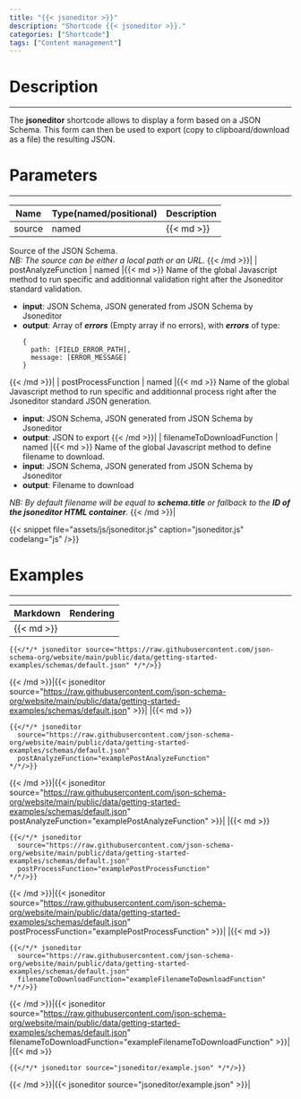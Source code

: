 ```yaml
---
title: "{{< jsoneditor >}}"
description: "Shortcode {{< jsoneditor >}}."
categories: ["Shortcode"]
tags: ["Content management"]
---
```


# Description
---

The **jsoneditor** shortcode allows to display a form based on a JSON Schema. This form can then be used to export (copy to clipboard/download as a file) the resulting JSON.

# Parameters
---

| Name | Type(named/positional) | Description |
| ---- | ---------------------- | ----------- |
| source | named |{{< md >}}
Source of the JSON Schema.  
*NB: The source can be either a local path or an URL.*
{{< /md >}}|
| postAnalyzeFunction | named |{{< md >}}
Name of the global Javascript method to run specific and additionnal validation right after the Jsoneditor standard validation.  
* **input**: JSON Schema, JSON generated from JSON Schema by Jsoneditor
* **output**: Array of ***errors*** (Empty array if no errors), with ***errors*** of type:  
  ```
  {
    path: [FIELD_ERROR_PATH],
    message: [ERROR_MESSAGE]
  }
  ```
{{< /md >}}|
| postProcessFunction | named |{{< md >}}
Name of the global Javascript method to run specific and additionnal process right after the Jsoneditor standard JSON generation.  
* **input**: JSON Schema, JSON generated from JSON Schema by Jsoneditor
* **output**: JSON to export
{{< /md >}}|
| filenameToDownloadFunction | named |{{< md >}}
Name of the global Javascript method to define filename to download.  
* **input**: JSON Schema, JSON generated from JSON Schema by Jsoneditor
* **output**: Filename to download

*NB: By default filename will be equal to **schema.title** or fallback to the **ID of the jsoneditor HTML container**.*
{{< /md >}}|

{{< snippet
    file="assets/js/jsoneditor.js"
    caption="jsoneditor.js"
    codelang="js"
/>}}

# Examples
---

| Markdown | Rendering |
| -------- | --------- |
|{{< md >}}
```
{{</*/* jsoneditor source="https://raw.githubusercontent.com/json-schema-org/website/main/public/data/getting-started-examples/schemas/default.json" */*/>}}
```
{{< /md >}}|{{< jsoneditor source="https://raw.githubusercontent.com/json-schema-org/website/main/public/data/getting-started-examples/schemas/default.json" >}}|
|{{< md >}}
```
{{</*/* jsoneditor
  source="https://raw.githubusercontent.com/json-schema-org/website/main/public/data/getting-started-examples/schemas/default.json"
  postAnalyzeFunction="examplePostAnalyzeFunction"
*/*/>}}
```
{{< /md >}}|{{< jsoneditor source="https://raw.githubusercontent.com/json-schema-org/website/main/public/data/getting-started-examples/schemas/default.json" postAnalyzeFunction="examplePostAnalyzeFunction" >}}|
|{{< md >}}
```
{{</*/* jsoneditor
  source="https://raw.githubusercontent.com/json-schema-org/website/main/public/data/getting-started-examples/schemas/default.json"
  postProcessFunction="examplePostProcessFunction"
*/*/>}}
```
{{< /md >}}|{{< jsoneditor source="https://raw.githubusercontent.com/json-schema-org/website/main/public/data/getting-started-examples/schemas/default.json" postProcessFunction="examplePostProcessFunction" >}}|
|{{< md >}}
```
{{</*/* jsoneditor
  source="https://raw.githubusercontent.com/json-schema-org/website/main/public/data/getting-started-examples/schemas/default.json"
  filenameToDownloadFunction="exampleFilenameToDownloadFunction"
*/*/>}}
```
{{< /md >}}|{{< jsoneditor source="https://raw.githubusercontent.com/json-schema-org/website/main/public/data/getting-started-examples/schemas/default.json" filenameToDownloadFunction="exampleFilenameToDownloadFunction" >}}|
|{{< md >}}
```
{{</*/* jsoneditor source="jsoneditor/example.json" */*/>}}
```
{{< /md >}}|{{< jsoneditor source="jsoneditor/example.json" >}}|
